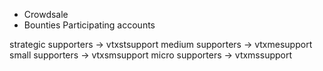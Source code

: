 - Crowdsale
- Bounties
Participating accounts

strategic supporters -> vtxstsupport
medium supporters -> vtxmesupport
small supporters -> vtxsmsupport
micro supporters -> vtxmssupport
